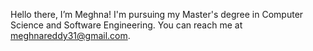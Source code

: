 Hello there, I’m Meghna! I'm pursuing my Master's degree in Computer Science and Software Engineering.
You can reach me at meghnareddy31@gmail.com.


<!---
meghnareddy-git/meghnareddy-git is a ✨ special ✨ repository because its `README.md` (this file) appears on your GitHub profile.
You can click the Preview link to take a look at your changes.
--->
